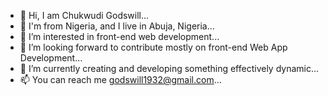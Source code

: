 - 👋 Hi, I am Chukwudi Godswill...
- 🎯 I'm from Nigeria, and I live in Abuja, Nigeria...
- 👀 I’m interested in front-end web development...
- 💞️ I’m looking forward to contribute mostly on front-end Web App Development...
- 🌱 I’m currently creating and developing something effectively dynamic...
- 📫 You can reach me godswill1932@gmail.com...

<!---
Godswill101/Godswill101 is a ✨ special ✨ repository because its `README.md` (this file) appears on your GitHub profile.
You can click the Preview link to take a look at your changes.
--->
